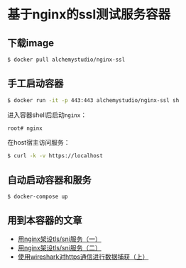 # 基于nginx的ssl测试服务容器

## 下载image

```bash
$ docker pull alchemystudio/nginx-ssl
```

## 手工启动容器

```bash
$ docker run -it -p 443:443 alchemystudio/nginx-ssl sh
```

进入容器shell后启动`nginx`：

```bash
root# nginx
```

在host宿主访问服务：

```bash
$ curl -k -v https://localhost
```

## 自动启动容器和服务

```bash
$ docker-compose up
```

## 用到本容器的文章

* [用nginx架设tls/sni服务（一）](http://weinan.io/2020/01/10/nginx.html)
* [用nginx架设tls/sni服务（二）](http://weinan.io/2020/01/14/nginx.html)
* [使用wireshark对https通信进行数据捕获（上）](http://weinan.io/2020/01/24/ssl.html)
